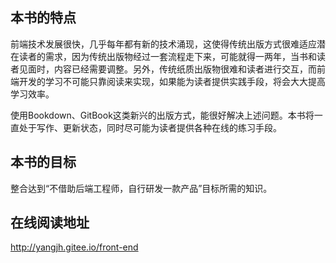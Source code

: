 ## 本书的特点

前端技术发展很快，几乎每年都有新的技术涌现，这使得传统出版方式很难适应潜在读者的需求，因为传统出版物经过一套流程走下来，可能就得一两年，当书和读者见面时，内容已经需要调整。另外，传统纸质出版物很难和读者进行交互，而前端开发的学习不可能只靠阅读来实现，如果能为读者提供实践手段，将会大大提高学习效率。

使用Bookdown、GitBook这类新兴的出版方式，能很好解决上述问题。本书将一直处于写作、更新状态，同时尽可能为读者提供各种在线的练习手段。

## 本书的目标

整合达到“不借助后端工程师，自行研发一款产品”目标所需的知识。

## 在线阅读地址

<http://yangjh.gitee.io/front-end>
